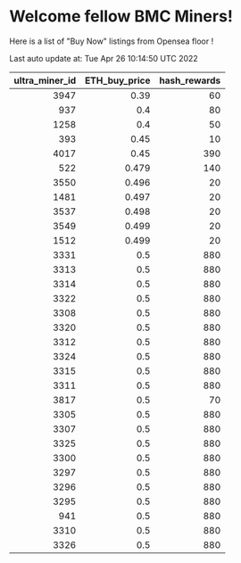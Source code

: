# Welcome fellow BMC Miners!
Here is a list of "Buy Now" listings from Opensea floor !


Last auto update at: Tue Apr 26 10:14:50 UTC 2022


|   ultra_miner_id |   ETH_buy_price |   hash_rewards |
|-----------------:|----------------:|---------------:|
|             3947 |           0.39  |             60 |
|              937 |           0.4   |             80 |
|             1258 |           0.4   |             50 |
|              393 |           0.45  |             10 |
|             4017 |           0.45  |            390 |
|              522 |           0.479 |            140 |
|             3550 |           0.496 |             20 |
|             1481 |           0.497 |             20 |
|             3537 |           0.498 |             20 |
|             3549 |           0.499 |             20 |
|             1512 |           0.499 |             20 |
|             3331 |           0.5   |            880 |
|             3313 |           0.5   |            880 |
|             3314 |           0.5   |            880 |
|             3322 |           0.5   |            880 |
|             3308 |           0.5   |            880 |
|             3320 |           0.5   |            880 |
|             3312 |           0.5   |            880 |
|             3324 |           0.5   |            880 |
|             3315 |           0.5   |            880 |
|             3311 |           0.5   |            880 |
|             3817 |           0.5   |             70 |
|             3305 |           0.5   |            880 |
|             3307 |           0.5   |            880 |
|             3325 |           0.5   |            880 |
|             3300 |           0.5   |            880 |
|             3297 |           0.5   |            880 |
|             3296 |           0.5   |            880 |
|             3295 |           0.5   |            880 |
|              941 |           0.5   |            880 |
|             3310 |           0.5   |            880 |
|             3326 |           0.5   |            880 |